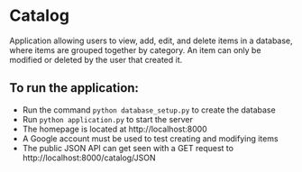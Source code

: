 # Catalog
Application allowing users to view, add, edit, and delete items in a database,
where items are grouped together by category. An item can only be modified or
deleted by the user that created it.

## To run the application:
 - Run the command `python database_setup.py` to create the database
 - Run `python application.py` to start the server
 - The homepage is located at http://localhost:8000
 - A Google account must be used to test creating and modifying items
 - The public JSON API can get seen with a GET request to
 http://localhost:8000/catalog/JSON
